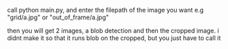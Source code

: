 call python main.py, and enter the filepath of the image you want e.g "grid/a.jpg" or "out_of_frame/a.jpg"

then you will get 2 images, a blob detection and then the cropped image. i didnt make it so that it runs blob on the cropped, but you just have to call it 
